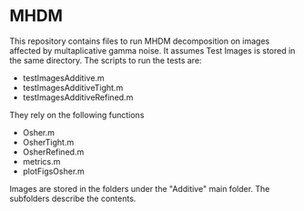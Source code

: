 # MHDM
This repository contains files to run MHDM decomposition on images affected by multaplicative gamma noise. It assumes Test Images is stored in the same directory. 
The scripts to run the tests are:
* testImagesAdditive.m
* testImagesAdditiveTight.m
* testImagesAdditiveRefined.m

They rely on the following functions
- Osher.m
- OsherTight.m
- OsherRefined.m
- metrics.m
- plotFigsOsher.m

Images are stored in the folders under the "Additive" main folder. The subfolders describe the contents. 
